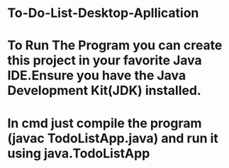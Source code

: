 # To-Do-List-Desktop-Apllication
# To Run The Program you can create this project in your favorite Java IDE.Ensure you have the Java Development Kit(JDK) installed.
# In cmd just compile the program (javac TodoListApp.java) and run it using java.TodoListApp
